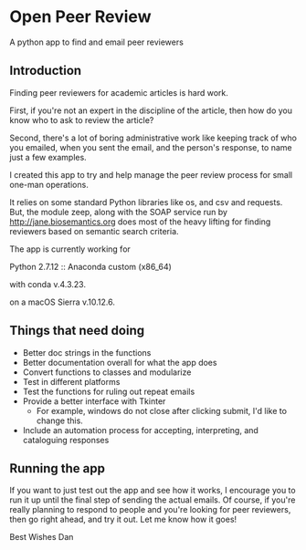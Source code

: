 # Open Peer Review
A python app to find and email peer reviewers

## Introduction
Finding peer reviewers for academic articles is hard work.

First, if you're not an expert in the discipline of the article, then how do you know who to ask to review the article?

Second, there's a lot of boring administrative work like keeping track of who you emailed, when you sent the email, and the person's response, to name just a few examples.

I created this app to try and help manage the peer review process for small one-man operations.

It relies on some standard Python libraries like os, and csv and requests. But, the module zeep, along with the SOAP service run by http://jane.biosemantics.org does most of the heavy lifting for finding reviewers based on semantic search criteria.

The app is currently working for

Python 2.7.12 :: Anaconda custom (x86_64)

with conda v.4.3.23.

on a macOS Sierra v.10.12.6.

## Things that need doing

* Better doc strings in the functions
* Better documentation overall for what the app does
* Convert functions to classes and modularize
* Test in different platforms
* Test the functions for ruling out repeat emails
* Provide a better interface with Tkinter
    * For example, windows do not close after clicking submit, I'd like to change this.
* Include an automation process for accepting, interpreting, and cataloguing responses

## Running the app
If you want to just test out the app and see how it works, I encourage you to run it up until the final step of sending the actual emails. Of course, if you're really planning to respond to people and you're looking for peer reviewers, then go right ahead, and try it out. Let me know how it goes!

Best Wishes
Dan 
